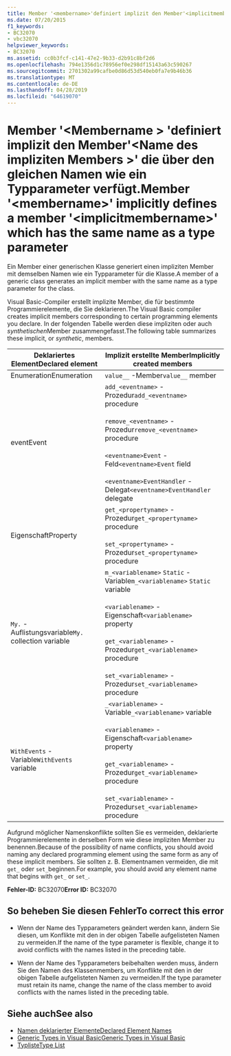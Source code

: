 ```yaml
---
title: Member '<membername>'definiert implizit den Member'<implicitmembername>'die über den gleichen Namen wie ein Typparameter verfügt.
ms.date: 07/20/2015
f1_keywords:
- BC32070
- vbc32070
helpviewer_keywords:
- BC32070
ms.assetid: cc0b3fcf-c141-47e2-9b33-d2b91c8bf2d6
ms.openlocfilehash: 794e1356d1c78956ef0e298df15143a63c590267
ms.sourcegitcommit: 2701302a99cafbe0d86d53d540eb0fa7e9b46b36
ms.translationtype: MT
ms.contentlocale: de-DE
ms.lasthandoff: 04/28/2019
ms.locfileid: "64619070"
---
```

# <a name="member-membername-implicitly-defines-a-member-implicitmembername-which-has-the-same-name-as-a-type-parameter"></a><span data-ttu-id="91203-102">Member '\<Membername > 'definiert implizit den Member'\<Name des impliziten Members >' die über den gleichen Namen wie ein Typparameter verfügt.</span><span class="sxs-lookup"><span data-stu-id="91203-102">Member '\<membername>' implicitly defines a member '\<implicitmembername>' which has the same name as a type parameter</span></span>
<span data-ttu-id="91203-103">Ein Member einer generischen Klasse generiert einen impliziten Member mit demselben Namen wie ein Typparameter für die Klasse.</span><span class="sxs-lookup"><span data-stu-id="91203-103">A member of a generic class generates an implicit member with the same name as a type parameter for the class.</span></span>  
  
 <span data-ttu-id="91203-104">Visual Basic-Compiler erstellt implizite Member, die für bestimmte Programmierelemente, die Sie deklarieren.</span><span class="sxs-lookup"><span data-stu-id="91203-104">The Visual Basic compiler creates implicit members corresponding to certain programming elements you declare.</span></span> <span data-ttu-id="91203-105">In der folgenden Tabelle werden diese impliziten oder auch *synthetischen*Member zusammengefasst.</span><span class="sxs-lookup"><span data-stu-id="91203-105">The following table summarizes these implicit, or *synthetic*, members.</span></span>  
  
|<span data-ttu-id="91203-106">Deklariertes Element</span><span class="sxs-lookup"><span data-stu-id="91203-106">Declared element</span></span>|<span data-ttu-id="91203-107">Implizit erstellte Member</span><span class="sxs-lookup"><span data-stu-id="91203-107">Implicitly created members</span></span>|  
|----------------------|--------------------------------|  
|<span data-ttu-id="91203-108">Enumeration</span><span class="sxs-lookup"><span data-stu-id="91203-108">Enumeration</span></span>|<span data-ttu-id="91203-109">`value__` -Member</span><span class="sxs-lookup"><span data-stu-id="91203-109">`value__` member</span></span>|  
|<span data-ttu-id="91203-110">event</span><span class="sxs-lookup"><span data-stu-id="91203-110">Event</span></span>|<span data-ttu-id="91203-111">`add_<eventname>` -Prozedur</span><span class="sxs-lookup"><span data-stu-id="91203-111">`add_<eventname>` procedure</span></span><br /><br /> <span data-ttu-id="91203-112">`remove_<eventname>` -Prozedur</span><span class="sxs-lookup"><span data-stu-id="91203-112">`remove_<eventname>` procedure</span></span><br /><br /> <span data-ttu-id="91203-113">`<eventname>Event` -Feld</span><span class="sxs-lookup"><span data-stu-id="91203-113">`<eventname>Event` field</span></span><br /><br /> <span data-ttu-id="91203-114">`<eventname>EventHandler` -Delegat</span><span class="sxs-lookup"><span data-stu-id="91203-114">`<eventname>EventHandler` delegate</span></span>|  
|<span data-ttu-id="91203-115">Eigenschaft</span><span class="sxs-lookup"><span data-stu-id="91203-115">Property</span></span>|<span data-ttu-id="91203-116">`get_<propertyname>` -Prozedur</span><span class="sxs-lookup"><span data-stu-id="91203-116">`get_<propertyname>` procedure</span></span><br /><br /> <span data-ttu-id="91203-117">`set_<propertyname>` -Prozedur</span><span class="sxs-lookup"><span data-stu-id="91203-117">`set_<propertyname>` procedure</span></span>|  
|<span data-ttu-id="91203-118">`My.` -Auflistungsvariable</span><span class="sxs-lookup"><span data-stu-id="91203-118">`My.` collection variable</span></span>|<span data-ttu-id="91203-119">`m_<variablename>` `Static` -Variable</span><span class="sxs-lookup"><span data-stu-id="91203-119">`m_<variablename>` `Static` variable</span></span><br /><br /> <span data-ttu-id="91203-120">`<variablename>` -Eigenschaft</span><span class="sxs-lookup"><span data-stu-id="91203-120">`<variablename>` property</span></span><br /><br /> <span data-ttu-id="91203-121">`get_<variablename>` -Prozedur</span><span class="sxs-lookup"><span data-stu-id="91203-121">`get_<variablename>` procedure</span></span><br /><br /> <span data-ttu-id="91203-122">`set_<variablename>` -Prozedur</span><span class="sxs-lookup"><span data-stu-id="91203-122">`set_<variablename>` procedure</span></span>|  
|<span data-ttu-id="91203-123">`WithEvents` -Variable</span><span class="sxs-lookup"><span data-stu-id="91203-123">`WithEvents` variable</span></span>|<span data-ttu-id="91203-124">`_<variablename>` -Variable</span><span class="sxs-lookup"><span data-stu-id="91203-124">`_<variablename>` variable</span></span><br /><br /> <span data-ttu-id="91203-125">`<variablename>` -Eigenschaft</span><span class="sxs-lookup"><span data-stu-id="91203-125">`<variablename>` property</span></span><br /><br /> <span data-ttu-id="91203-126">`get_<variablename>` -Prozedur</span><span class="sxs-lookup"><span data-stu-id="91203-126">`get_<variablename>` procedure</span></span><br /><br /> <span data-ttu-id="91203-127">`set_<variablename>` -Prozedur</span><span class="sxs-lookup"><span data-stu-id="91203-127">`set_<variablename>` procedure</span></span>|  
  
 <span data-ttu-id="91203-128">Aufgrund möglicher Namenskonflikte sollten Sie es vermeiden, deklarierte Programmierelemente in derselben Form wie diese impliziten Member zu benennen.</span><span class="sxs-lookup"><span data-stu-id="91203-128">Because of the possibility of name conflicts, you should avoid naming any declared programming element using the same form as any of these implicit members.</span></span> <span data-ttu-id="91203-129">Sie sollten z. B. Elementnamen vermeiden, die mit `get_` oder `set_`beginnen.</span><span class="sxs-lookup"><span data-stu-id="91203-129">For example, you should avoid any element name that begins with `get_` or `set_`.</span></span>  
  
 <span data-ttu-id="91203-130">**Fehler-ID:** BC32070</span><span class="sxs-lookup"><span data-stu-id="91203-130">**Error ID:** BC32070</span></span>  
  
## <a name="to-correct-this-error"></a><span data-ttu-id="91203-131">So beheben Sie diesen Fehler</span><span class="sxs-lookup"><span data-stu-id="91203-131">To correct this error</span></span>  
  
- <span data-ttu-id="91203-132">Wenn der Name des Typparameters geändert werden kann, ändern Sie diesen, um Konflikte mit den in der obigen Tabelle aufgelisteten Namen zu vermeiden.</span><span class="sxs-lookup"><span data-stu-id="91203-132">If the name of the type parameter is flexible, change it to avoid conflicts with the names listed in the preceding table.</span></span>  
  
- <span data-ttu-id="91203-133">Wenn der Name des Typparameters beibehalten werden muss, ändern Sie den Namen des Klassenmembers, um Konflikte mit den in der obigen Tabelle aufgelisteten Namen zu vermeiden.</span><span class="sxs-lookup"><span data-stu-id="91203-133">If the type parameter must retain its name, change the name of the class member to avoid conflicts with the names listed in the preceding table.</span></span>  
  
## <a name="see-also"></a><span data-ttu-id="91203-134">Siehe auch</span><span class="sxs-lookup"><span data-stu-id="91203-134">See also</span></span>

- [<span data-ttu-id="91203-135">Namen deklarierter Elemente</span><span class="sxs-lookup"><span data-stu-id="91203-135">Declared Element Names</span></span>](../../visual-basic/programming-guide/language-features/declared-elements/declared-element-names.md)
- [<span data-ttu-id="91203-136">Generic Types in Visual Basic</span><span class="sxs-lookup"><span data-stu-id="91203-136">Generic Types in Visual Basic</span></span>](../../visual-basic/programming-guide/language-features/data-types/generic-types.md)
- [<span data-ttu-id="91203-137">Typliste</span><span class="sxs-lookup"><span data-stu-id="91203-137">Type List</span></span>](../../visual-basic/language-reference/statements/type-list.md)
